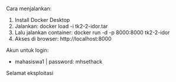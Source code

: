 Cara menjalankan:

1. Install Docker Desktop
2. Jalankan:
   docker load -i tk2-2-idor.tar
3. Lalu jalankan container:
   docker run -d -p 8000:8000 tk2-2-idor
4. Akses di browser:
   http://localhost:8000

Akun untuk login:
- mahasiswa1 | password: mhsethack

Selamat eksploitasi
